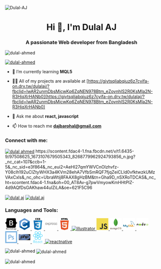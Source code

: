 
   <img src="https://unsplash.com/photos/zwd435-ewb4" alt="Dulal-AJ" />
    
<h1 align="center">Hi 👋, I'm Dulal AJ</h1>
<h3 align="center">A passionate Web developer from Bangladesh</h3>

<p align="left"> <img src="https://komarev.com/ghpvc/?username=dulal-ahmed&label=Profile%20views&color=0e75b6&style=flat" alt="dulal-ahmed" /> </p>

<p align="left"> <a href="https://github.com/ryo-ma/github-profile-trophy"><img src="https://github-profile-trophy.vercel.app/?username=dulal-ahmed" alt="dulal-ahmed" /></a> </p>

- 🌱 I’m currently learning **MQL5**

- 👨‍💻 All of my projects are available at [https://gjytsqliabqiuz6z7cyifa-on.drv.tw/dulalaj/?fbclid=IwAR2unmDbsMicwKp6ZqNEN978Btm_eZovnhlS2R0KsMla2N-R3HiqXrHANb0](https://gjytsqliabqiuz6z7cyifa-on.drv.tw/dulalaj/?fbclid=IwAR2unmDbsMicwKp6ZqNEN978Btm_eZovnhlS2R0KsMla2N-R3HiqXrHANb0)

- 💬 Ask me about **react, javascript**

- 📫 How to reach me **dajbarohal@gmail.com**

<h3 align="left">Connect with me:</h3>
<p align="left">
<a href="https://codepen.io/dulal ahmed" target="blank"><img align="center" src="https://raw.githubusercontent.com/rahuldkjain/github-profile-readme-generator/master/src/images/icons/Social/codepen.svg" alt="dulal ahmed" height="30" width="40" /></a>
https://scontent.fdac4-1.fna.fbcdn.net/v/t1.6435-9/97508625_1673107679505343_8268779962924793856_n.jpg?_nc_cat=107&ccb=1-5&_nc_sid=e3f864&_nc_eui2=AeHI27qmYWVCnOlzhvfz-Y08clh192uClZtyWHX3a4KVm28ehA7VfbSmRQF7fjqZeiCLId0vfktwzkUMzVAxCxls&_nc_ohc=UbraWtij8FAAX8gHzBM&tn=Gha9D_nSXRoTDCAS&_nc_ht=scontent.fdac4-1.fna&oh=00_AT8Av-g7pwVmyowKmHHtPlZ-4d9AQfDsGAKhaw44uIZiLA&oe=621F5C96
  
  <a href="https://linkedin.com/in/dulal aj" target="blank"><img align="center" src="https://raw.githubusercontent.com/rahuldkjain/github-profile-readme-generator/master/src/images/icons/Social/linked-in-alt.svg" alt="dulal aj" height="30" width="40" /></a>
<a href="https://fb.com/dulal.aj" target="blank"><img align="center" src="https://raw.githubusercontent.com/rahuldkjain/github-profile-readme-generator/master/src/images/icons/Social/facebook.svg" alt="dulal.aj" height="30" width="40" /></a>
</p>

<h3 align="left">Languages and Tools:</h3>
<p align="left"> <a href="https://getbootstrap.com" target="_blank" rel="noreferrer"> <img src="https://raw.githubusercontent.com/devicons/devicon/master/icons/bootstrap/bootstrap-plain-wordmark.svg" alt="bootstrap" width="40" height="40"/> </a> <a href="https://www.cprogramming.com/" target="_blank" rel="noreferrer"> <img src="https://raw.githubusercontent.com/devicons/devicon/master/icons/c/c-original.svg" alt="c" width="40" height="40"/> </a> <a href="https://www.w3schools.com/css/" target="_blank" rel="noreferrer"> <img src="https://raw.githubusercontent.com/devicons/devicon/master/icons/css3/css3-original-wordmark.svg" alt="css3" width="40" height="40"/> </a> <a href="https://expressjs.com" target="_blank" rel="noreferrer"> <img src="https://raw.githubusercontent.com/devicons/devicon/master/icons/express/express-original-wordmark.svg" alt="express" width="40" height="40"/> </a> <a href="https://www.w3.org/html/" target="_blank" rel="noreferrer"> <img src="https://raw.githubusercontent.com/devicons/devicon/master/icons/html5/html5-original-wordmark.svg" alt="html5" width="40" height="40"/> </a> <a href="https://www.adobe.com/in/products/illustrator.html" target="_blank" rel="noreferrer"> <img src="https://www.vectorlogo.zone/logos/adobe_illustrator/adobe_illustrator-icon.svg" alt="illustrator" width="40" height="40"/> </a> <a href="https://developer.mozilla.org/en-US/docs/Web/JavaScript" target="_blank" rel="noreferrer"> <img src="https://raw.githubusercontent.com/devicons/devicon/master/icons/javascript/javascript-original.svg" alt="javascript" width="40" height="40"/> </a> <a href="https://www.mongodb.com/" target="_blank" rel="noreferrer"> <img src="https://raw.githubusercontent.com/devicons/devicon/master/icons/mongodb/mongodb-original-wordmark.svg" alt="mongodb" width="40" height="40"/> </a> <a href="https://www.mysql.com/" target="_blank" rel="noreferrer"> <img src="https://raw.githubusercontent.com/devicons/devicon/master/icons/mysql/mysql-original-wordmark.svg" alt="mysql" width="40" height="40"/> </a> <a href="https://nodejs.org" target="_blank" rel="noreferrer"> <img src="https://raw.githubusercontent.com/devicons/devicon/master/icons/nodejs/nodejs-original-wordmark.svg" alt="nodejs" width="40" height="40"/> </a> <a href="https://www.photoshop.com/en" target="_blank" rel="noreferrer"> <img src="https://raw.githubusercontent.com/devicons/devicon/master/icons/photoshop/photoshop-line.svg" alt="photoshop" width="40" height="40"/> </a> <a href="https://www.php.net" target="_blank" rel="noreferrer"> <img src="https://raw.githubusercontent.com/devicons/devicon/master/icons/php/php-original.svg" alt="php" width="40" height="40"/> </a> <a href="https://reactjs.org/" target="_blank" rel="noreferrer"> <img src="https://raw.githubusercontent.com/devicons/devicon/master/icons/react/react-original-wordmark.svg" alt="react" width="40" height="40"/> </a> <a href="https://reactnative.dev/" target="_blank" rel="noreferrer"> <img src="https://reactnative.dev/img/header_logo.svg" alt="reactnative" width="40" height="40"/> </a> </p>

<p><img align="left" src="https://github-readme-stats.vercel.app/api/top-langs?username=dulal-ahmed&show_icons=true&locale=en&layout=compact" alt="dulal-ahmed" /></p>

<p>&nbsp;<img align="center" src="https://github-readme-stats.vercel.app/api?username=dulal-ahmed&show_icons=true&locale=en" alt="dulal-ahmed" /></p>

<p><img align="center" src="https://github-readme-streak-stats.herokuapp.com/?user=dulal-ahmed&" alt="dulal-ahmed" /></p>

